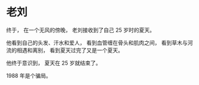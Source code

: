 # 老刘

终于，
在一个无风的傍晚，
老刘接收到了自己 25 岁时的夏天。

他看到自己的头发、汗水和爱人，
看到血管缠在骨头和肌肉之间，
看到草木与河流的相遇和离别，
看到夏天过完了又是一个夏天。

他终于意识到，
夏天在 25 岁就结束了。

1988 年是个骗局。


